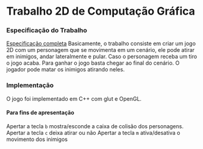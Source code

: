 # Trabalho 2D de Computação Gráfica

### Especificação do Trabalho

[Especificação completa](24-11-28%20CG%202024-2%20-%20T2D.pdf)
Basicamente, o trabalho consiste em criar um jogo 2D com um personagem que se movimenta em um cenário, ele pode atirar em inimigos, andar lateralmente e pular. Caso o personagem receba um tiro o jogo acaba. Para ganhar o jogo basta chegar ao final do cenário. O jogador pode matar os inimigos atirando neles.

### Implementação

O jogo foi implementado em C++ com glut e OpenGL.

#### Para fins de apresentação

Apertar a tecla `b` mostra/esconde a caixa de colisão dos personagens.
Apertar a tecla `c` deixa atirar ou não
Apertar a tecla `m` ativa/desativa o movimento dos inimigos